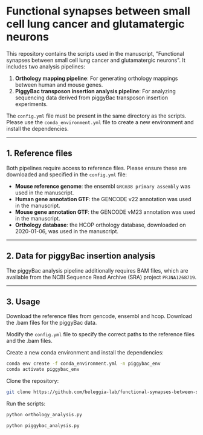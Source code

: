 # Functional synapses between small cell lung cancer and glutamatergic neurons

This repository contains the scripts used in the manuscript, "Functional synapses between small cell lung cancer and glutamatergic neurons". It includes two analysis pipelines:

1.  **Orthology mapping pipeline**: For generating orthology mappings between human and mouse genes.
2.  **PiggyBac transposon insertion analysis pipeline**: For analyzing sequencing data derived from piggyBac transposon insertion experiments.

The `config.yml` file must be present in the same directory as the scripts. Please use the `conda_environment.yml` file to create a new environment and install the dependencies.


---

## 1. Reference files

Both pipelines require access to reference files. Please ensure these are downloaded and specified in the `config.yml` file:


* **Mouse reference genome**: the ensembl `GRCm38 primary assembly` was used in the manuscript.
* **Human gene annotation GTF**: the GENCODE v22 annotation was used in the manuscript.
* **Mouse gene annotation GTF**: the GENCODE vM23 annotation was used in the manuscript.
* **Orthology database**: the HCOP orthology database, downloaded on 2020-01-06, was used in the manuscript.


---

## 2. Data for piggyBac insertion analysis

The piggyBac analysis pipeline additionally requires BAM files, which are available from the NCBI Sequence Read Archive (SRA) project `PRJNA1268719`.


---

## 3. Usage

Download the reference files from gencode, ensembl and hcop.
Download the .bam files for the piggyBac data.

Modify the `config.yml` file to specify the correct paths to the reference files and the .bam files.

Create a new conda environment and install the dependencies:
```bash
conda env create -f conda_environment.yml -n piggybac_env
conda activate piggybac_env 
```

Clone the repository:
```bash
git clone https://github.com/beleggia-lab/functional-synapses-between-small-cell-lung-cancer-and-glutamatergic-neurons.git
```


Run the scripts:
```bash
python orthology_analysis.py
```

```bash
python piggybac_analysis.py
```


